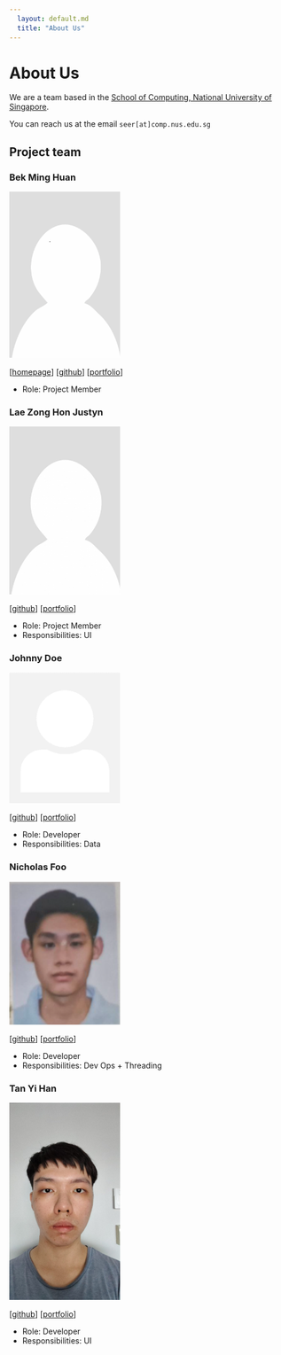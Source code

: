```yaml
---
  layout: default.md
  title: "About Us"
---
```


# About Us

We are a team based in the [School of Computing, National University of Singapore](http://www.comp.nus.edu.sg).

You can reach us at the email `seer[at]comp.nus.edu.sg`

## Project team

### Bek Ming Huan

<img src="images/sciphi-123.png" width="200px">

[[homepage](http://www.comp.nus.edu.sg/~damithch)]
[[github](https://github.com/sciphi-123)]
[[portfolio](team/johndoe.md)]

* Role: Project Member

### Lae Zong Hon Justyn

<img src="images/curiousfun88.png" width="200px">

[[github](https://github.com/curiousfun88)]
[[portfolio](team/johndoe.m)]

* Role: Project Member
* Responsibilities: UI

### Johnny Doe

<img src="images/johndoe.png" width="200px">

[[github](http://github.com/johndoe)] [[portfolio](team/johndoe.md)]

* Role: Developer
* Responsibilities: Data

### Nicholas Foo

<img src="images/foonicholas.png" width="200px">

[[github](https://github.com/FooNicholas)]
[[portfolio](team/foonicholas.md)]

* Role: Developer
* Responsibilities: Dev Ops + Threading

### Tan Yi Han

<img src="images/sean-g-han.png" width="200px">

[[github](http://github.com/sean-g-han)]
[[portfolio](team/johndoe.md)]

* Role: Developer
* Responsibilities: UI
